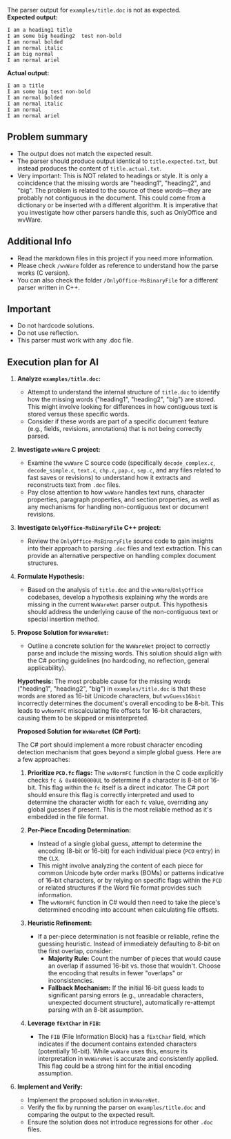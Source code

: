The parser output for `examples/title.doc` is not as expected.  
**Expected output:**  
```
I am a heading1 title
I am some big heading2  test non-bold
I am normal bolded
I am normal italic
I am big normal
I am normal ariel
```

**Actual output:**  
```
I am a title
I am some big test non-bold
I am normal bolded
I am normal italic
I am normal
I am normal ariel
```

## Problem summary

- The output does not match the expected result.
- The parser should produce output identical to `title.expected.txt`, but instead produces the content of `title.actual.txt`.
- Very important: This is NOT related to headings or style. It is only a coincidence that the missing words are "heading1", "heading2", and "big". The problem is related to the source of these words—they are probably not contiguous in the document. This could come from a dictionary or be inserted with a different algorithm. It is imperative that you investigate how other parsers handle this, such as OnlyOffice and wvWare.

## Additional Info

- Read the markdown files in this project if you need more information.
- Please check `/wvWare` folder as reference to understand how the parse works (C version).
- You can also check the folder `/OnlyOffice-MsBinaryFile` for a different parser written in C++.

## Important
- Do not hardcode solutions.
- Do not use reflection.
- This parser must work with any .doc file.

## Execution plan for AI

1.  **Analyze `examples/title.doc`:**
    *   Attempt to understand the internal structure of `title.doc` to identify how the missing words ("heading1", "heading2", "big") are stored. This might involve looking for differences in how contiguous text is stored versus these specific words.
    *   Consider if these words are part of a specific document feature (e.g., fields, revisions, annotations) that is not being correctly parsed.

2.  **Investigate `wvWare` C project:**
    *   Examine the `wvWare` C source code (specifically `decode_complex.c`, `decode_simple.c`, `text.c`, `chp.c`, `pap.c`, `sep.c`, and any files related to fast saves or revisions) to understand how it extracts and reconstructs text from `.doc` files.
    *   Pay close attention to how `wvWare` handles text runs, character properties, paragraph properties, and section properties, as well as any mechanisms for handling non-contiguous text or document revisions.

3.  **Investigate `OnlyOffice-MsBinaryFile` C++ project:**
    *   Review the `OnlyOffice-MsBinaryFile` source code to gain insights into their approach to parsing `.doc` files and text extraction. This can provide an alternative perspective on handling complex document structures.

4.  **Formulate Hypothesis:**
    *   Based on the analysis of `title.doc` and the `wvWare`/`OnlyOffice` codebases, develop a hypothesis explaining why the words are missing in the current `WvWareNet` parser output. This hypothesis should address the underlying cause of the non-contiguous text or special insertion method.

5.  **Propose Solution for `WvWareNet`:**
    *   Outline a concrete solution for the `WvWareNet` project to correctly parse and include the missing words. This solution should align with the C# porting guidelines (no hardcoding, no reflection, general applicability).

    **Hypothesis:** The most probable cause for the missing words ("heading1", "heading2", "big") in `examples/title.doc` is that these words are stored as 16-bit Unicode characters, but `wvGuess16bit` incorrectly determines the document's overall encoding to be 8-bit. This leads to `wvNormFC` miscalculating file offsets for 16-bit characters, causing them to be skipped or misinterpreted.

    **Proposed Solution for `WvWareNet` (C# Port):**

    The C# port should implement a more robust character encoding detection mechanism that goes beyond a simple global guess. Here are a few approaches:

    1.  **Prioritize `PCD.fc` flags:** The `wvNormFC` function in the C code explicitly checks `fc & 0x40000000UL` to determine if a character is 8-bit or 16-bit. This flag within the `fc` itself is a direct indicator. The C# port should ensure this flag is correctly interpreted and used to determine the character width for each `fc` value, overriding any global guesses if present. This is the most reliable method as it's embedded in the file format.

    2.  **Per-Piece Encoding Determination:**
        *   Instead of a single global guess, attempt to determine the encoding (8-bit or 16-bit) for each individual piece (`PCD` entry) in the `CLX`.
        *   This might involve analyzing the content of each piece for common Unicode byte order marks (BOMs) or patterns indicative of 16-bit characters, or by relying on specific flags within the `PCD` or related structures if the Word file format provides such information.
        *   The `wvNormFC` function in C# would then need to take the piece's determined encoding into account when calculating file offsets.

    3.  **Heuristic Refinement:**
        *   If a per-piece determination is not feasible or reliable, refine the guessing heuristic. Instead of immediately defaulting to 8-bit on the first overlap, consider:
            *   **Majority Rule:** Count the number of pieces that would cause an overlap if assumed 16-bit vs. those that wouldn't. Choose the encoding that results in fewer "overlaps" or inconsistencies.
            *   **Fallback Mechanism:** If the initial 16-bit guess leads to significant parsing errors (e.g., unreadable characters, unexpected document structure), automatically re-attempt parsing with an 8-bit assumption.

    4.  **Leverage `fExtChar` in `FIB`:**
        *   The `FIB` (File Information Block) has a `fExtChar` field, which indicates if the document contains extended characters (potentially 16-bit). While `wvWare` uses this, ensure its interpretation in `WvWareNet` is accurate and consistently applied. This flag could be a strong hint for the initial encoding assumption.

6.  **Implement and Verify:**
    *   Implement the proposed solution in `WvWareNet`.
    *   Verify the fix by running the parser on `examples/title.doc` and comparing the output to the expected result.
    *   Ensure the solution does not introduce regressions for other `.doc` files.
